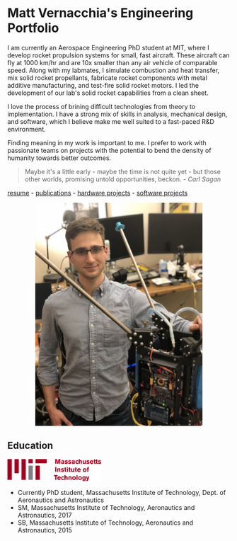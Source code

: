 # Matt Vernacchia's Engineering Portfolio

I am currently an Aerospace Engineering PhD student at MIT, where I develop rocket propulsion systems for small, fast aircraft. These aircraft can fly at 1000 km/hr and are 10x smaller than any air vehicle of comparable speed. Along with my labmates, I simulate combustion and heat transfer, mix solid rocket propellants, fabricate rocket components with metal additive manufacturing, and test-fire solid rocket motors. I led the development of our lab's solid rocket capabilities from a clean sheet.

I love the process of brining difficult technologies from theory to implementation. I have a strong mix of skills in analysis, mechanical design, and software, which I believe make me well suited to a fast-paced R&D environment. 

Finding meaning in my work is important to me. I prefer to work with passionate teams on projects with the potential to bend the density of humanity towards better outcomes.

> Maybe it's a little early - maybe the time is not quite yet - but those other worlds, promising untold opportunities, beckon.   - *Carl Sagan*


[resume](assets/docs/vernacchia_resume.pdf) - [publications](publications.md) - [hardware projects](hardware_projects.md) - [software projects](software_projects.md)


<div style="text-align:center"><img src="assets/images/matt_with_jet.jpg" width=75%></div>


## Education
<img src="assets/images/MIT_logo.svg" height=50>

 - Currently PhD student, Massachusetts Institute of Technology, Dept. of Aeronautics and Astronautics
 - SM, Massachusetts Institute of Technology, Aeronautics and Astronautics, 2017
 - SB, Massachusetts Institute of Technology, Aeronautics and Astronautics, 2015
